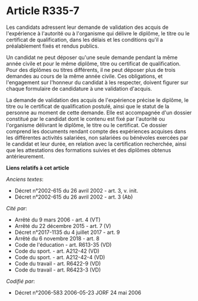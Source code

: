 # Article R335-7

Les candidats adressent leur demande de validation des acquis de l'expérience à l'autorité ou à l'organisme qui délivre le
diplôme, le titre ou le certificat de qualification, dans les délais et les conditions qu'il a préalablement fixés et rendus
publics.

Un candidat ne peut déposer qu'une seule demande pendant la même année civile et pour le même diplôme, titre ou certificat de
qualification. Pour des diplômes ou titres différents, il ne peut déposer plus de trois demandes au cours de la même année
civile. Ces obligations, et l'engagement sur l'honneur du candidat à les respecter, doivent figurer sur chaque formulaire de
candidature à une validation d'acquis.

La demande de validation des acquis de l'expérience précise le diplôme, le titre ou le certificat de qualification postulé,
ainsi que le statut de la personne au moment de cette demande. Elle est accompagnée d'un dossier constitué par le candidat
dont le contenu est fixé par l'autorité ou l'organisme délivrant le diplôme, le titre ou le certificat. Ce dossier comprend
les documents rendant compte des expériences acquises dans les différentes activités salariées, non salariées ou bénévoles
exercées par le candidat et leur durée, en relation avec la certification recherchée, ainsi que les attestations des
formations suivies et des diplômes obtenus antérieurement.

**Liens relatifs à cet article**

_Anciens textes_:

  - Décret n°2002-615 du 26 avril 2002 - art. 3, v. init.
  - Décret n°2002-615 du 26 avril 2002 - art. 3 (Ab)

_Cité par_:

  - Arrêté du 9 mars 2006 - art. 4 (VT)
  - Arrêté du 22 décembre 2015 - art. 7 (V)
  - Décret n°2017-1135 du 4 juillet 2017 - art. 9
  - Arrêté du 6 novembre 2018 - art. 8
  - Code de l'éducation - art. R613-35 (VD)
  - Code du sport. - art. A212-42 (VD)
  - Code du sport. - art. A212-42-4 (VD)
  - Code du travail - art. R6422-9 (VD)
  - Code du travail - art. R6423-3 (VD)

_Codifié par_:

  - Décret n°2006-583 2006-05-23 JORF 24 mai 2006
